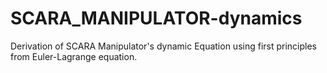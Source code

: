 # SCARA_MANIPULATOR-dynamics
Derivation of SCARA Manipulator's dynamic Equation using first principles from Euler-Lagrange equation.
